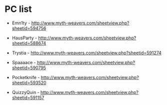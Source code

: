 # PC list

 * Emn1ty - http://www.myth-weavers.com/sheetview.php?sheetid=594756

 * HausParty - http://www.myth-weavers.com/sheetview.php?sheetid=588674

 * Trystia - http://www.myth-weavers.com/sheetview.php?sheetid=591274

 * Spaaaace - http://www.myth-weavers.com/sheetview.php?sheetid=590795

 * Pocketknife - http://www.myth-weavers.com/sheetview.php?sheetid=593520

 * QuizzyQuin - http://www.myth-weavers.com/sheetview.php?sheetid=591157
